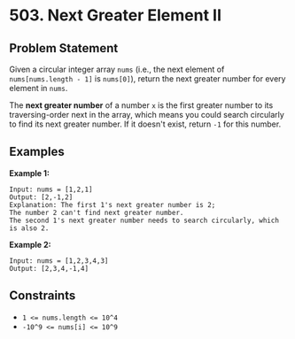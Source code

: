 # 503. Next Greater Element II

## Problem Statement
Given a circular integer array `nums` (i.e., the next element of `nums[nums.length - 1]` is `nums[0]`), return the next greater number for every element in `nums`.

The **next greater number** of a number `x` is the first greater number to its traversing-order next in the array, which means you could search circularly to find its next greater number. If it doesn't exist, return `-1` for this number.

## Examples

**Example 1:**
```
Input: nums = [1,2,1]
Output: [2,-1,2]
Explanation: The first 1's next greater number is 2; 
The number 2 can't find next greater number. 
The second 1's next greater number needs to search circularly, which is also 2.
```

**Example 2:**
```
Input: nums = [1,2,3,4,3]
Output: [2,3,4,-1,4]
```

## Constraints
- `1 <= nums.length <= 10^4`
- `-10^9 <= nums[i] <= 10^9`
